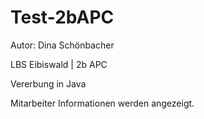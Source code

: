 # Test-2bAPC

Autor: Dina Schönbacher

LBS Eibiswald | 2b APC

Vererbung in Java

Mitarbeiter Informationen werden angezeigt.
